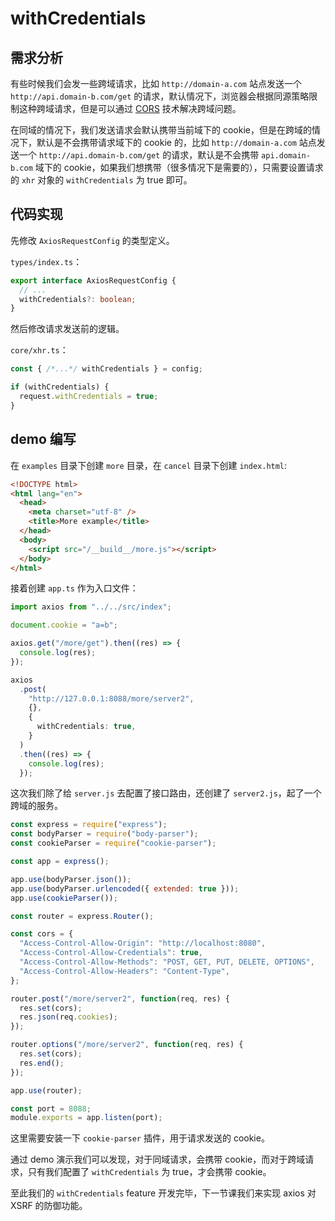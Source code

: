 # withCredentials

## 需求分析

有些时候我们会发一些跨域请求，比如 `http://domain-a.com` 站点发送一个 `http://api.domain-b.com/get` 的请求，默认情况下，浏览器会根据同源策略限制这种跨域请求，但是可以通过 [CORS](https://developer.mozilla.org/en-US/docs/Web/HTTP/CORS) 技术解决跨域问题。

在同域的情况下，我们发送请求会默认携带当前域下的 cookie，但是在跨域的情况下，默认是不会携带请求域下的 cookie 的，比如 `http://domain-a.com` 站点发送一个 `http://api.domain-b.com/get` 的请求，默认是不会携带 `api.domain-b.com` 域下的 cookie，如果我们想携带（很多情况下是需要的），只需要设置请求的 `xhr` 对象的 `withCredentials` 为 true 即可。

## 代码实现

先修改 `AxiosRequestConfig` 的类型定义。

`types/index.ts`：

```typescript
export interface AxiosRequestConfig {
  // ...
  withCredentials?: boolean;
}
```

然后修改请求发送前的逻辑。

`core/xhr.ts`：

```typescript
const { /*...*/ withCredentials } = config;

if (withCredentials) {
  request.withCredentials = true;
}
```

## demo 编写

在 `examples` 目录下创建 `more` 目录，在 `cancel` 目录下创建 `index.html`:

```html
<!DOCTYPE html>
<html lang="en">
  <head>
    <meta charset="utf-8" />
    <title>More example</title>
  </head>
  <body>
    <script src="/__build__/more.js"></script>
  </body>
</html>
```

接着创建 `app.ts` 作为入口文件：

```typescript
import axios from "../../src/index";

document.cookie = "a=b";

axios.get("/more/get").then((res) => {
  console.log(res);
});

axios
  .post(
    "http://127.0.0.1:8088/more/server2",
    {},
    {
      withCredentials: true,
    }
  )
  .then((res) => {
    console.log(res);
  });
```

这次我们除了给 `server.js` 去配置了接口路由，还创建了 `server2.js`，起了一个跨域的服务。

```javascript
const express = require("express");
const bodyParser = require("body-parser");
const cookieParser = require("cookie-parser");

const app = express();

app.use(bodyParser.json());
app.use(bodyParser.urlencoded({ extended: true }));
app.use(cookieParser());

const router = express.Router();

const cors = {
  "Access-Control-Allow-Origin": "http://localhost:8080",
  "Access-Control-Allow-Credentials": true,
  "Access-Control-Allow-Methods": "POST, GET, PUT, DELETE, OPTIONS",
  "Access-Control-Allow-Headers": "Content-Type",
};

router.post("/more/server2", function(req, res) {
  res.set(cors);
  res.json(req.cookies);
});

router.options("/more/server2", function(req, res) {
  res.set(cors);
  res.end();
});

app.use(router);

const port = 8088;
module.exports = app.listen(port);
```

这里需要安装一下 `cookie-parser` 插件，用于请求发送的 cookie。

通过 demo 演示我们可以发现，对于同域请求，会携带 cookie，而对于跨域请求，只有我们配置了 `withCredentials` 为 true，才会携带 cookie。

至此我们的 `withCredentials` feature 开发完毕，下一节课我们来实现 axios 对 XSRF
的防御功能。
